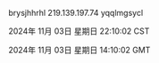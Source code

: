 brysjhhrhl 219.139.197.74 yqqlmgsycl

2024年 11月 03日 星期日 22:10:02 CST

2024年 11月 03日 星期日 14:10:02 GMT
